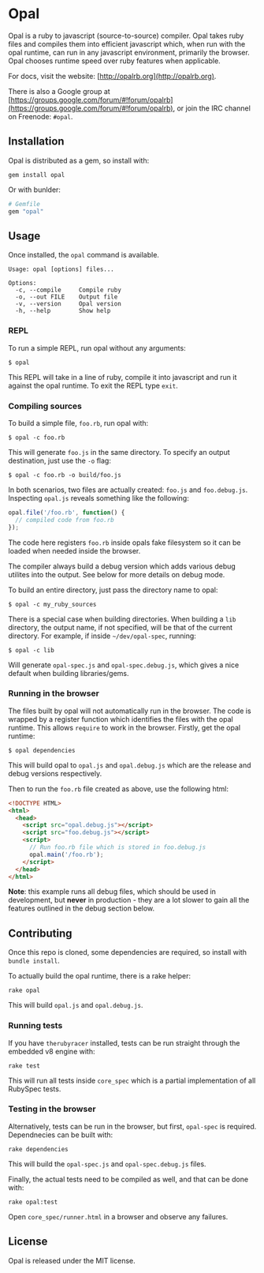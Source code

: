 # Opal

Opal is a ruby to javascript (source-to-source) compiler. Opal takes
ruby files and compiles them into efficient javascript which, when run
with the opal runtime, can run in any javascript environment, primarily
the browser. Opal chooses runtime speed over ruby features when
applicable.

For docs, visit the website: [http://opalrb.org](http://opalrb.org).

There is also a Google group at [https://groups.google.com/forum/#!forum/opalrb](https://groups.google.com/forum/#!forum/opalrb), or
join the IRC channel on Freenode: `#opal`.

## Installation

Opal is distributed as a gem, so install with:

```
gem install opal
```

Or with bunlder:

``` ruby
# Gemfile
gem "opal"
```

## Usage

Once installed, the `opal` command is available.

    Usage: opal [options] files...

    Options:
      -c, --compile     Compile ruby
      -o, --out FILE    Output file
      -v, --version     Opal version
      -h, --help        Show help

### REPL

To run a simple REPL, run opal without any arguments:

    $ opal

This REPL will take in a line of ruby, compile it into javascript and
run it against the opal runtime. To exit the REPL type `exit`.

### Compiling sources

To build a simple file, `foo.rb`, run opal with:

    $ opal -c foo.rb

This will generate `foo.js` in the same directory. To specify an output
destination, just use the `-o` flag:

    $ opal -c foo.rb -o build/foo.js

In both scenarios, two files are actually created: `foo.js` and
`foo.debug.js`. Inspecting `opal.js` reveals something like the
following:

``` js
opal.file('/foo.rb', function() {
  // compiled code from foo.rb
});
```

The code here registers `foo.rb` inside opals fake filesystem so it can
be loaded when needed inside the browser.

The compiler always build a debug version which adds
various debug utilites into the output. See below for more details on
debug mode.

To build an entire directory, just pass the directory name to opal:

    $ opal -c my_ruby_sources

There is a special case when building directories. When building a `lib`
directory, the output name, if not specified, will be that of the
current directory. For example, if inside `~/dev/opal-spec`, running:

    $ opal -c lib

Will generate `opal-spec.js` and `opal-spec.debug.js`, which gives a
nice default when building libraries/gems.

### Running in the browser

The files built by opal will not automatically run in the browser. The
code is wrapped by a register function which identifies the files with
the opal runtime. This allows `require` to work in the browser. Firstly,
get the opal runtime:

    $ opal dependencies

This will build opal to `opal.js` and `opal.debug.js` which are the
release and debug versions respectively.

Then to run the `foo.rb` file created as above, use the following html:

``` html
<!DOCTYPE HTML>
<html>
  <head>
    <script src="opal.debug.js"></script>
    <script src="foo.debug.js"></script>
    <script>
      // Run foo.rb file which is stored in foo.debug.js
      opal.main('/foo.rb');
    </script>
  </head>
</html>
```

**Note**: this example runs all debug files, which should be used in
development, but **never** in production - they are a lot slower to gain
all the features outlined in the debug section below.

## Contributing

Once this repo is cloned, some dependencies are required, so install
with `bundle install`.

To actually build the opal runtime, there is a rake helper:

    rake opal

This will build `opal.js` and `opal.debug.js`.

### Running tests

If you have `therubyracer` installed, tests can be run straight through
the embedded v8 engine with:

    rake test

This will run all tests inside `core_spec` which is a partial
implementation of all RubySpec tests.

### Testing in the browser

Alternatively, tests can be run in the browser, but first, `opal-spec`
is required. Dependnecies can be built with:

    rake dependencies

This will build the `opal-spec.js` and `opal-spec.debug.js` files.

Finally, the actual tests need to be compiled as well, and that can be
done with:

    rake opal:test

Open `core_spec/runner.html` in a browser and observe any failures.

## License

Opal is released under the MIT license.
